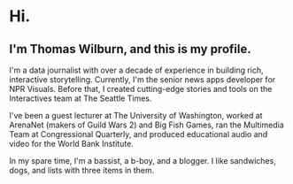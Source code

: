 # Hi.
## I'm Thomas Wilburn, and this is my profile.

I'm a data journalist with over a decade of experience in building rich, interactive storytelling. Currently, I'm the senior news apps developer for NPR Visuals. Before that, I created cutting-edge stories and tools on the Interactives team at The Seattle Times.

I've been a guest lecturer at The University of Washington, worked at ArenaNet (makers of Guild Wars 2) and Big Fish Games, ran the Multimedia Team at Congressional Quarterly, and produced educational audio and video for the World Bank Institute.

In my spare time, I'm a bassist, a b-boy, and a blogger. I like sandwiches, dogs, and lists with three items in them. 

